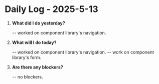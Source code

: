# Daily Log - 2025-5-13

1. **What did I do yesterday?**
   
   -- worked on component library's navigation.

2. **What will I do today?**
   
   -- worked on component library's navigation.
   -- work on component library's form.

3. **Are there any blockers?**

   -- no blockers.

<!-- 

git add .; git commit -m "daily stand-up"; git push; 
git add .; git commit -m "daily close"; git push; 

-->